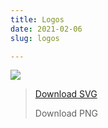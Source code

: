 ```yaml
---
title: Logos
date: 2021-02-06
slug: logos

---
```

![](/logo.svg)

> [Download SVG](https://app.forestry.io/sites/oixrqad6si4ntw/body-media/logo.svg)
>
> Download PNG